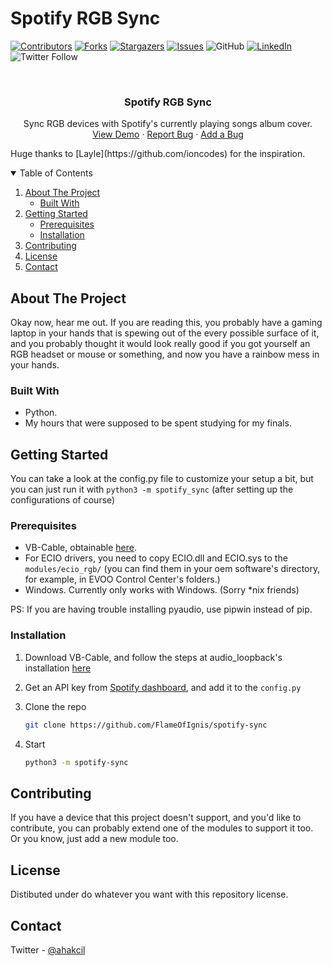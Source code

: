 # Spotify RGB Sync


[![Contributors][contributors-shield]][contributors-url]
[![Forks][forks-shield]][forks-url]
[![Stargazers][stars-shield]][stars-url]
[![Issues][issues-shield]][issues-url]
![GitHub](https://img.shields.io/github/license/FlameOfIgnis/spotify-sync?style=for-the-badge)
[![LinkedIn][linkedin-shield]][linkedin-url]
![Twitter Follow](https://img.shields.io/twitter/follow/ahakcil?style=for-the-badge)


<!-- PROJECT LOGO -->
<br />
<p align="center">

  <h3 align="center">Spotify RGB Sync</h3>

  <p align="center">
   Sync RGB devices with Spotify's currently playing songs album cover.
    <br />
    <a href="https://youtu.be/zyYRLC5fsEk">View Demo</a>
    ·
    <a href="https://github.com/FlameOfIgnis/spotify-sync/issues">Report Bug</a>
    ·
    <a href="https://github.com/FlameOfIgnis/spotify-sync/pulls">Add a Bug</a>
  </p>
  Huge thanks to [Layle](https://github.com/ioncodes) for the inspiration.
</p>



<!-- TABLE OF CONTENTS -->
<details open="open">
  <summary>Table of Contents</summary>
  <ol>
    <li>
      <a href="#about-the-project">About The Project</a>
      <ul>
        <li><a href="#built-with">Built With</a></li>
      </ul>
    </li>
    <li>
      <a href="#getting-started">Getting Started</a>
      <ul>
        <li><a href="#prerequisites">Prerequisites</a></li>
        <li><a href="#installation">Installation</a></li>
      </ul>
    </li>
    <li><a href="#contributing">Contributing</a></li>
    <li><a href="#license">License</a></li>
    <li><a href="#contact">Contact</a></li>
  </ol>
</details>



<!-- ABOUT THE PROJECT -->
## About The Project

Okay now, hear me out. If you are reading this, you probably have a gaming laptop in your hands that is spewing out of the every possible surface of it, and you probably thought it would look really good if you got yourself an RGB headset or mouse or something, and now 
you have a rainbow mess in your hands.

### Built With

* Python. 
* My hours that were supposed to be spent studying for my finals.


## Getting Started

You can take a look at the config.py file to customize your setup a bit, but you can just run it with `python3 -m spotify_sync` (after setting up the configurations of course)

### Prerequisites

* VB-Cable, obtainable [here](https://vb-audio.com/Cable/index.htm).
* For ECIO drivers, you need to copy ECIO.dll and ECIO.sys to the `modules/ecio_rgb/` (you can find them in your oem software's directory, for example, in EVOO Control Center's folders.)
* Windows. Currently only works with Windows. (Sorry *nix friends)

PS: If you are having trouble installing pyaudio, use pipwin instead of pip.

### Installation

1. Download VB-Cable, and follow the steps at audio_loopback's installation [here](https://github.com/FlameOfIgnis/audio_loopback)

2. Get an API key from [Spotify dashboard](https://developer.spotify.com/dashboard/applications), and add it to the `config.py`
3. Clone the repo
   ```sh
   git clone https://github.com/FlameOfIgnis/spotify-sync
   ```
4. Start
   ```sh
   python3 -m spotify-sync
   ```


<!-- CONTRIBUTING -->
## Contributing

If you have a device that this project doesn't support, and you'd like to contribute, you can probably extend one of the modules to support it too. Or you know, just add a new module too.



<!-- LICENSE -->
## License
Distibuted under do whatever you want with this repository license.

<!-- CONTACT -->
## Contact
Twitter - [@ahakcil](https://twitter.com/ahakcil)




[contributors-shield]: https://img.shields.io/github/contributors/FlameOfIgnis/spotify-sync.svg?style=for-the-badge
[contributors-url]: https://github.com/FlameOfIgnis/spotify-sync/graphs/contributors
[forks-shield]: https://img.shields.io/github/forks/FlameOfIgnis/spotify-sync.svg?style=for-the-badge
[forks-url]: https://github.com/FlameOfIgnis/spotify-synce/network/members
[stars-shield]: https://img.shields.io/github/stars/FlameOfIgnis/spotify-sync.svg?style=for-the-badge
[stars-url]: https://github.com/FlameOfIgnis/spotify-sync/stargazers
[issues-shield]: https://img.shields.io/github/issues/FlameOfIgnis/spotify-sync.svg?style=for-the-badge
[issues-url]: https://github.com/FlameOfIgnis/spotify-sync/issues
[license-shield]: https://img.shields.io/github/license/FlameOfIgnis/spotify-sync.svg?style=for-the-badge
[license-url]: https://github.com/FlameOfIgnis/spotify-sync/LICENSE

[linkedin-shield]: https://img.shields.io/badge/-LinkedIn-black.svg?style=for-the-badge&logo=linkedin&colorB=555
[linkedin-url]: https://www.linkedin.com/in/ata-hakcil/